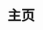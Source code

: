 ---
home: true
title: 主页
icon: home
heroText: 爱凡的世界
heroImage: /logo.png


features:
  - title: Love
    icon: love
    details: 爱人、爱猫
    link: /love

  - title: 操作系统
    icon: OS
    details: 操作系统知识
    link: /os


footer: MIT 协议 | Copyright © 2022-present <a href="https://00d2.github.io" rel="noopener noreferrer " target="_blank">小苹果儿</a> | 主题 <a href="https://theme-hope.vuejs.press/zh/" rel="noopener noreferrer " target="_blank">vuepress-theme-hope</a>
---